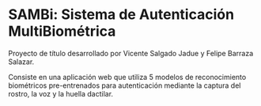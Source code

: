 # SAMBi: Sistema de Autenticación MultiBiométrica

Proyecto de título desarrollado por Vicente Salgado Jadue y Felipe Barraza Salazar.

Consiste en una aplicación web que utiliza 5 modelos de reconocimiento biométricos pre-entrenados para autenticación mediante la captura del rostro, la voz y la huella dactilar.
